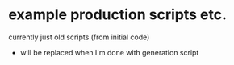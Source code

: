 # example production scripts etc.

currently just old scripts (from initial code) 

- will be replaced when I'm done with generation script
